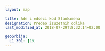 ```yaml
---
layout: map

title: Ade i odseci kod Slankamena
designation: Predeo izuzetnih odlika
last_modified_at: 2018-07-29T18:32:14+02:00

geoSrbija:
  L1_301: [19]
---
```

